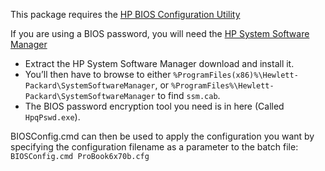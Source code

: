This package requires the [HP BIOS Configuration Utility](http://ftp.hp.com/pub/caps-softpaq/cmit/HP_BCU.html)

If you are using a BIOS password, you will need the [HP System Software Manager](http://ftp.hp.com/pub/caps-softpaq/cmit/HP_SSM.html)

- Extract the HP System Software Manager download and install it.
- You’ll then have to browse to either `%ProgramFiles(x86)%\Hewlett-Packard\SystemSoftwareManager`, or `%ProgramFiles%\Hewlett-Packard\SystemSoftwareManager` to find `ssm.cab`.
- The BIOS password encryption tool you need is in here (Called `HpqPswd.exe`).

BIOSConfig.cmd can then be used to apply the configuration you want by specifying the configuration filename as a parameter to the batch file:
`BIOSConfig.cmd ProBook6x70b.cfg`
